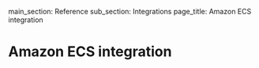 main_section: Reference
sub_section: Integrations
page_title: Amazon ECS integration

# Amazon ECS integration 
